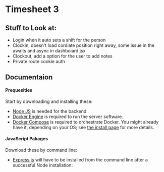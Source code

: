 # Timesheet 3 

## Stuff to Look at:
- Login when it auto sets a shift for the person
- Clockin, doesn't load cordiate position right away, some issue in the awaits and async in dashboiard.jsx
- Clockout, add a option for the user to add notes 
- Private route cookie auth 


## Documentaion

#### Prequesities
Start by downloading and installing these:
- [Node JS](https://nodejs.org/en/) is needed for the backend 
- [Docker Engine](https://www.docker.com/) is required to run the server software.
- [Docker Compose](https://docs.docker.com/compose/) is required to orchestrate Docker. You might already have it, depending on your OS; see [the install page](https://docs.docker.com/compose/install/) for more details.

#### JavaScript  Pakages
Download these by command line:
- [Express.js](https://expressjs.com/) will have to be installed from the command line after a successful Node installation:

